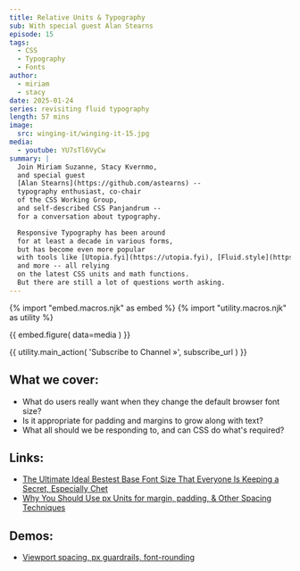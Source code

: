 ```yaml
---
title: Relative Units & Typography
sub: With special guest Alan Stearns
episode: 15
tags:
  - CSS
  - Typography
  - Fonts
author:
  - miriam
  - stacy
date: 2025-01-24
series: revisiting fluid typography
length: 57 mins
image:
  src: winging-it/winging-it-15.jpg
media:
  - youtube: YU7sTl6VyCw
summary: |
  Join Miriam Suzanne, Stacy Kvernmo,
  and special guest
  [Alan Stearns](https://github.com/astearns) --
  typography enthusiast, co-chair
  of the CSS Working Group,
  and self-described CSS Panjandrum --
  for a conversation about typography.

  Responsive Typography has been around
  for at least a decade in various forms,
  but has become even more popular
  with tools like [Utopia.fyi](https://utopia.fyi), [Fluid.style](https://fluid.style), [Typetura](https://github.com/Typetura/),
  and more -- all relying
  on the latest CSS units and math functions.
  But there are still a lot of questions worth asking.
---
```


{% import "embed.macros.njk" as embed %}
{% import "utility.macros.njk" as utility %}

{{ embed.figure(
  data=media
) }}

{{ utility.main_action(
  'Subscribe to Channel »',
  subscribe_url
) }}

 ## What we cover:

- What do users really want when they change the default browser font size?
- Is it appropriate for padding and margins to grow along with text?
- What all should we be responding to, and can CSS do what's required?

## Links:

- [The Ultimate Ideal Bestest Base Font Size That Everyone Is Keeping a Secret, Especially Chet](https://adrianroselli.com/2024/03/the-ultimate-ideal-bestest-base-font-size-that-everyone-is-keeping-a-secret-especially-chet.html)
- [Why You Should Use px Units for margin, padding, & Other Spacing Techniques](https://ashleemboyer.com/blog/why-you-should-use-px-units-for-margin-padding-and-other-spacing-techniques)

## Demos:

- [Viewport spacing, px guardrails, font-rounding](https://codepen.io/miriamsuzanne/pen/KKjVQMK?editors=1100 )
